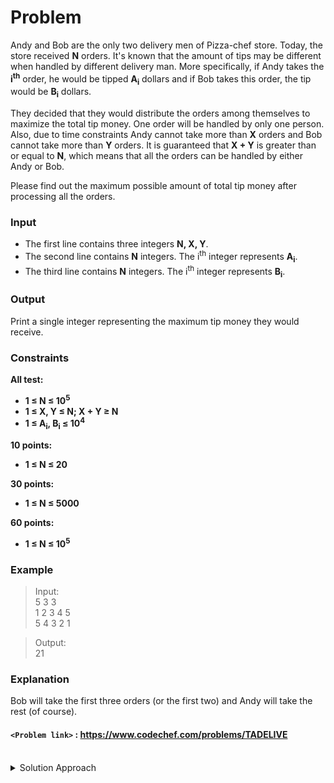 # Problem
Andy and Bob are the only two delivery men of Pizza-chef store. Today, the store received **N** orders. It's known that the amount of tips may be different when handled by different delivery man. More specifically, if Andy takes the **i<sup>th</sup>** order, he would be tipped **A<sub>i</sub>** dollars and if Bob takes this order, the tip would be **B<sub>i</sub>** dollars.

They decided that they would distribute the orders among themselves to maximize the total tip money. One order will be handled by only one person. Also, due to time constraints Andy cannot take more than **X** orders and Bob cannot take more than **Y** orders. It is guaranteed that **X + Y** is greater than or equal to **N**, which means that all the orders can be handled by either Andy or Bob.

Please find out the maximum possible amount of total tip money after processing all the orders.

### Input
- The first line contains three integers **N, X, Y**.
- The second line contains **N** integers. The i<sup>th</sup> integer represents **A<sub>i</sub>**.
- The third line contains **N** integers. The i<sup>th</sup> integer represents **B<sub>i</sub>**.

### Output
Print a single integer representing the maximum tip money they would receive.

### Constraints
**All test:**
- **1 ≤ N ≤ 10<sup>5</sup>**
- **1 ≤ X, Y ≤ N; X + Y ≥ N**
- **1 ≤ A<sub>i</sub>, B<sub>i</sub> ≤ 10<sup>4</sup>**

**10 points:**
- **1 ≤ N ≤ 20**

**30 points:**
- **1 ≤ N ≤ 5000**

**60 points:**
- **1 ≤ N ≤ 10<sup>5</sup>** 

### Example
>Input:<br/>
5 3 3<br/>
1 2 3 4 5<br/>
5 4 3 2 1<br/>

>Output:<br/>
21<br/>

### Explanation
Bob will take the first three orders (or the first two) and Andy will take the rest (of course).

#### `<Problem link>` : <https://www.codechef.com/problems/TADELIVE>
<br/>
<details>
  <summary>Solution Approach</summary>
  
  ######
  
  **The solution cannot handle large values of n and is intended to explain dp approach to the problem**
  
  ###### Top Down
  We will use include exclude recursion with dp. We will use matrix dp[][] to account for orders taken by andy upto index i where i = 0...n. Let's say we are at index **i** with **j** orders taken by andy. When we assign an order to andy we add a[i] value to the answer and recur for next `i+1` index with `j+1` orders taken by andy. Else we add b[i] value to the answer and recur for next `i+1` index with `j` orders taken by andy. We store the better results out of the two in our dp[][].
  
  ###### Bottom Up
  We use the similar approach and iterate for all possible orders upto x for andy at every i where i = 0...n. If we can include jth order at index i for andy than andy = `dp[i-1][j-1] + a[i]` which is what is the best we can do at the previous index with one order less + tip of order at current index for andy. If we can include jth order at index i for bob than bob = `dp[i-1][j] + b[i]` which is what is the best we can do at the previous index without any change in orders of andy + tip of order at current index for bob. dp[i][j] is the max of andy and bob.<br/>
  The best answer will be stored in dp[n][i] (1 based indexing) where i = 0....x
  
  ### References
  
  >http://discuss.codechef.com/problems/TADELIVE<br/>
  
</details>
